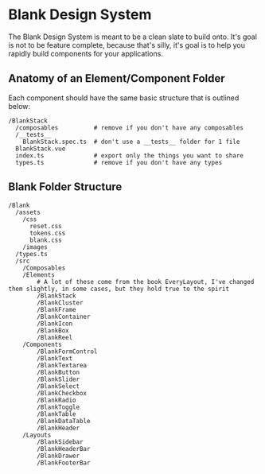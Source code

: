 # Blank Design System

The Blank Design System is meant to be a clean slate to build onto. It's goal is not to be feature complete, because that's silly, it's goal is to help you rapidly build components for your applications.

## Anatomy of an Element/Component Folder

Each component should have the same basic structure that is outlined below:

```
/BlankStack
  /composables          # remove if you don't have any composables
  /__tests__
    BlankStack.spec.ts  # don't use a __tests__ folder for 1 file
  BlankStack.vue
  index.ts              # export only the things you want to share
  types.ts              # remove if you don't have any types
```

## Blank Folder Structure

```
/Blank
  /assets
    /css
      reset.css
      tokens.css
      blank.css
    /images
  /types.ts
  /src
    /Composables
    /Elements
        # A lot of these come from the book EveryLayout, I've changed them slightly, in some cases, but they hold true to the spirit
        /BlankStack
        /BlankCluster
        /BlankFrame
        /BlankContainer
        /BlankIcon
        /BlankBox
        /BlankReel
    /Components
        /BlankFormControl
        /BlankText
        /BlankTextarea
        /BlankButton
        /BlankSlider
        /BlankSelect
        /BlankCheckbox
        /BlankRadio
        /BlankToggle
        /BlankTable
        /BlankDataTable
        /BlankHeader
    /Layouts
        /BlankSidebar
        /BlankHeaderBar
        /BlankDrawer
        /BlankFooterBar
```
